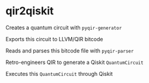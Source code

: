 # qir2qiskit

Creates a quantum circuit with `pyqir-generator`

Exports this circuit to LLVM/QIR bitcode

Reads and parses this bitcode file with `pyqir-parser`

Retro-engineers QIR to generate a Qiskit `QuantumCircuit`

Executes this `QuantumCircuit` through Qiskit
